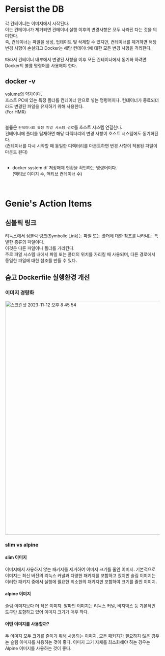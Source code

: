 # Persist the DB

각 컨테이너는 이미지에서 시작된다.<br/>
이는 컨테이너가 제거되면 컨테이너 실행 이후의 변경사항은 모두 사라진 다는 것을 의미한다.<br/>
즉, 컨테이너는 파일을 생성, 업데이트 및 삭제할 수 있지만, 컨테이너를 제거하면 해당 변경 사항이 손실되고 Docker는 해당 컨테이너에 대한 모든 변경 사항을 격리한다.<br/>
<br/>
따라서 컨테이너 내부에서 변경된 사항을 이후 모든 컨테이너에서 동기화 하려면 Docker의 볼륨 명령어를 사용해야 한다.

## docker -v

volume의 약자이다.<br/>
호스트 PC에 있는 특정 폴더를 컨테이너 안으로 넣는 명령어이다.
컨테이너가 종료되더라도 변경된 파일을 유지하기 위해 사용한다.<br/>
(For HMR)<br/>
<br/>

볼륨은 `컨테이너의 특정 파일 시스템 경로`를 호스트 시스템 연결한다. <br/>
컨테이너에 폴더를 탑재하면 해당 디렉터리의 변경 사항이 호스트 시스템에도 동기화된다.<br/>
(컨테이너를 다시 시작할 때 동일한 디렉터리를 마운트하면 변경 사항이 적용된 파일이 마운트 된다)<br/>
<br/>

- docker system df
  저장매체 현황을 확인하는 명령어이다.<br/>
  (액티브 이미지 수, 액티브 컨테이너 수)

<br/>

# Genie's Action Items

## 심볼릭 링크

리눅스에서 심볼릭 링크(Symbolic Link)는 파일 또는 폴더에 대한 참조를 나타내는 특별한 종류의 파일이다.<br/>
이것은 다른 파일이나 폴더를 가리킨다.<br/>
주로 파일 시스템 내에서 파일 또는 폴더의 위치를 가리킬 때 사용되며, 다른 경로에서 동일한 파일에 대한 참조를 만들 수 있다.

## 숨고 Dockerfile 실행환경 개선

### 이미지 경량화

<img width="758" alt="스크린샷 2023-11-12 오후 8 45 54" src="https://github.com/wonjin-dev/wikis/assets/82315118/35c07f18-c1d8-41cb-b91d-7a4a52df3ea9" />

<br/>

### slim vs alpine

#### slim 이미지

이미지에서 사용하지 않는 패키지를 제거하여 이미지 크기를 줄인 이미지. 기본적으로 이미지는 최신 버전의 리눅스 커널과 다양한 패키지를 포함하고 있지만 슬림 이미지는 이러한 패키지 중에서 실행에 필요한 최소한의 패키지만 포함하여 크기를 줄인 이미지.

#### alpine 이미지

슬림 이미지보다 더 작은 이미지. 알파인 이미지는 리눅스 커널, 비지박스 등 기본적인 도구만 포함하고 있어 이미지 크기가 매우 작다.

#### 어떤 이미지를 사용할까?

두 이미지 모두 크기를 줄이기 위해 사용되는 이미지.
모든 패키지가 필요하지 않은 경우는 슬림 이미지를 사용하는 것이 좋다. 이미지 크기 자체를 최소화해야 하는 경우는 Alpine 이미지를 사용하는 것이 좋다.
